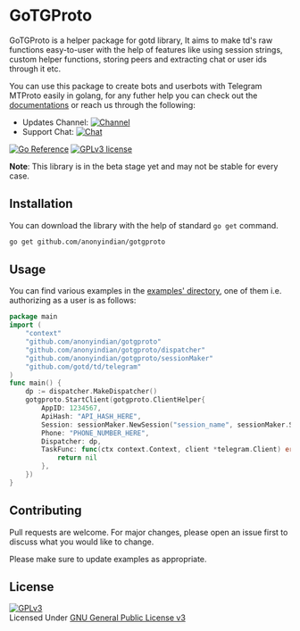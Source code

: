 # GoTGProto
GoTGProto is a helper package for gotd library, It aims to make td's raw functions easy-to-user with the help of features like using session strings, custom helper functions, storing peers and extracting chat or user ids through it etc.

You can use this package to create bots and userbots with Telegram MTProto easily in golang, for any futher help you can check out the [documentations](https://pkg.go.dev/github.com/anonyindian/gotgproto) or reach us through the following:
- Updates Channel: [![Channel](https://img.shields.io/badge/GoTGProto-Channel-dark)](https://telegram.me/gotgproto)
- Support Chat: [![Chat](https://img.shields.io/badge/GoTGProto-Support%20Chat-red)](https://telegram.me/gotgprotochat)

[![Go Reference](https://pkg.go.dev/badge/github.com/anonyindian/gotgproto.svg)](https://pkg.go.dev/github.com/anonyindian/gotgproto) [![GPLv3 license](https://img.shields.io/badge/License-GPLv3-blue.svg)](http://perso.crans.org/besson/LICENSE.html)

**Note**: This library is in the beta stage yet and may not be stable for every case.

## Installation
You can download the library with the help of standard `go get` command.

```bash
go get github.com/anonyindian/gotgproto
```

## Usage
You can find various examples in the [examples' directory](./examples/), one of them i.e. authorizing as a user is as follows:
```go
package main
import (
	"context"
	"github.com/anonyindian/gotgproto"
	"github.com/anonyindian/gotgproto/dispatcher"
	"github.com/anonyindian/gotgproto/sessionMaker"
	"github.com/gotd/td/telegram"
)
func main() {
    dp := dispatcher.MakeDispatcher()
    gotgproto.StartClient(gotgproto.ClientHelper{
		AppID: 1234567,
		ApiHash: "API_HASH_HERE",
		Session: sessionMaker.NewSession("session_name", sessionMaker.Session),
		Phone: "PHONE_NUMBER_HERE",
		Dispatcher: dp,
		TaskFunc: func(ctx context.Context, client *telegram.Client) error {
			return nil
		},
	})
}
```

## Contributing
Pull requests are welcome. For major changes, please open an issue first to discuss what you would like to change.

Please make sure to update examples as appropriate.

## License
[![GPLv3](https://www.gnu.org/graphics/gplv3-127x51.png)](https://www.gnu.org/licenses/gpl-3.0.en.html)
<br>Licensed Under <a href="https://www.gnu.org/licenses/gpl-3.0.en.html">GNU General Public License v3</a>